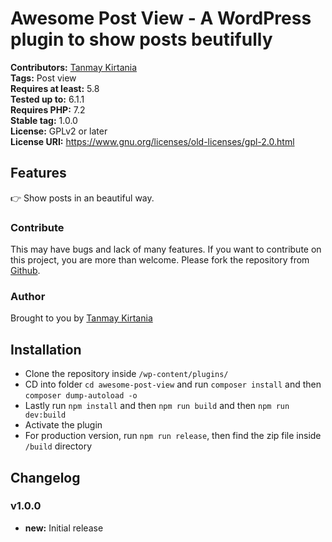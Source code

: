 # Awesome Post View - A WordPress plugin to show posts beutifully #
**Contributors:** [Tanmay Kirtania](https://profiles.wordpress.org/tanmjay/)  
**Tags:** Post view  
**Requires at least:** 5.8  
**Tested up to:** 6.1.1  
**Requires PHP:** 7.2  
**Stable tag:** 1.0.0  
**License:** GPLv2 or later  
**License URI:** https://www.gnu.org/licenses/old-licenses/gpl-2.0.html  

## Features ##

👉 Show posts in an beautiful way.

### Contribute ###
This may have bugs and lack of many features. If you want to contribute on this project, you are more than welcome. Please fork the repository from [Github](https://github.com/tanmayjay/awesome-posts-view).

### Author ###
Brought to you by [Tanmay Kirtania](https://jktanmay.com)

## Installation ##

-   Clone the repository inside `/wp-content/plugins/`
-   CD into folder `cd awesome-post-view` and run `composer install` and then `composer dump-autoload -o`
-   Lastly run `npm install` and then `npm run build` and then `npm run dev:build`
-   Activate the plugin
-   For production version, run `npm run release`, then find the zip file inside `/build` directory


## Changelog ##

### v1.0.0 ###

- **new:** Initial release
